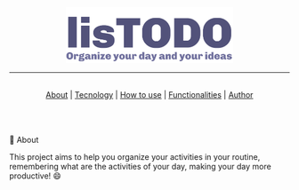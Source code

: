 <div align='center'>

  <img src='./github/Logo.svg' width='300'/>

---

<br>
<a href='#about'>About</a> |
<a href='#tecnology'>Tecnology</a> |
<a href='#how-to-use'>How to use</a> |
<a href='#functionalities'>Functionalities</a> |
<a href='#author'>Author</a>

<br>
<br>

## </div>

### <p id='about'>

<br>📑 About</p>

This project aims to help you organize your activities in your routine, remembering what are the activities of your day, making your day more productive! 😄
<br>
